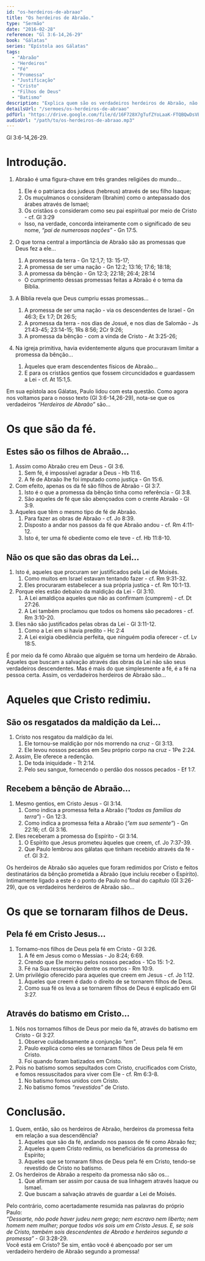 ```yaml
---
id: "os-herdeiros-de-abraao"
title: "Os herdeiros de Abraão."
type: "Sermão"
date: "2016-02-28"
reference: "Gl 3:6-14,26-29"
book: "Gálatas"
series: "Epístola aos Gálatas"
tags:
  - "Abraão"
  - "Herdeiros"
  - "Fé"
  - "Promessa"
  - "Justificação"
  - "Cristo"
  - "Filhos de Deus"
  - "Batismo"
description: "Explica quem são os verdadeiros herdeiros de Abraão, não baseados na descendência física ou obras da Lei, mas aqueles que são da fé, redimidos por Cristo e tornados filhos de Deus através do batismo em Cristo."
detailsUrl: "/sermoes/os-herdeiros-de-abraao"
pdfUrl: "https://drive.google.com/file/d/16F728X7gTufZYoLaaK-FTQBQwDsVBbTr/view?usp=drive_link"
audioUrl: "/path/to/os-herdeiros-de-abraao.mp3"
---
```

Gl 3:6-14,26-29.

# Introdução.

1. Abraão é uma figura-chave em três grandes religiões do mundo...  
   1. Ele é o patriarca dos judeus (hebreus) através de seu filho Isaque;  
   2. Os muçulmanos o consideram (Ibrahim) como o antepassado dos árabes através de Ismael;  
   3. Os cristãos o consideram como seu pai espiritual por meio de Cristo - cf. Gl 3:29

   - Isso, na verdade, concorda inteiramente com o significado de seu nome, *“pai de numerosas nações”* - Gn 17:5.

2. O que torna central a importância de Abraão são as promessas que Deus fez a ele...  
   1. A promessa da terra - Gn 12:1,7; 13: 15-17;  
   2. A promessa de ser uma nação - Gn 12:2; 13:16; 17:6; 18:18;  
   3. A promessa da bênção - Gn 12:3; 22:18; 26:4; 28:14

   - O cumprimento dessas promessas feitas a Abraão é o tema da Bíblia.

3. A Bíblia revela que Deus cumpriu essas promessas...  
   1. A promessa de ser uma nação - via os descendentes de Israel - Gn 46:3; Ex 1:7; Dt 26:5;  
   2. A promessa da terra - nos dias de Josué, e nos dias de Salomão - Js 21:43-45; 23:14-15; 1Rs 8:56; 2Cr 9:26;  
   3. A promessa da bênção - com a vinda de Cristo - At 3:25-26;  
4. Na igreja primitiva, havia evidentemente alguns que procuravam limitar a promessa da bênção...  
   1. Àqueles que eram descendentes físicos de Abraão...  
   2. E para os cristãos gentios que fossem circuncidados e guardassem a Lei - cf. At 15:1,5.

Em sua epístola aos Gálatas, Paulo lidou com esta questão. Como agora nos voltamos para o nosso texto (Gl 3:6-14,26-29), nota-se que os verdadeiros *“Herdeiros de Abraão”* são...

# Os que são da fé.

## Estes são os filhos de Abraão...

1. Assim como Abraão creu em Deus - Gl 3:6.  
    1. Sem fé, é impossível agradar a Deus - Hb 11:6.  
    2. A fé de Abraão lhe foi imputado como justiça - Gn 15:6.  
2. Com efeito, apenas os da fé são filhos de Abraão - Gl 3:7.  
    1. Isto é o que a promessa da bênção tinha como referência - Gl 3:8.  
    2. São aqueles de fé que são abençoados com o crente Abraão - Gl 3:9.  
3. Aqueles que têm o mesmo tipo de fé de Abraão.  
    1. Para fazer as obras de Abraão - cf. Jo 8:39.  
    2. Disposto a andar nos passos da fé que Abraão andou - cf. Rm 4:11-12.  
    3. Isto é, ter uma fé obediente como ele teve - cf. Hb 11:8-10.

## Não os que são das obras da Lei...

1. Isto é, aqueles que procuram ser justificados pela Lei de Moisés.  
    1. Como muitos em Israel estavam tentando fazer - cf. Rm 9:31-32.  
    2. Eles procuraram estabelecer a sua própria justiça - cf. Rm 10:1-13.  
2. Porque eles estão debaixo da maldição da Lei - Gl 3:10.  
    1. A Lei amaldiçoa aqueles que não as confirmam (cumprem) - cf. Dt 27:26.  
    2. A Lei também proclamou que todos os homens são pecadores - cf. Rm 3:10-20.  
3. Eles não são justificados pelas obras da Lei - Gl 3:11-12.  
    1. Como a Lei em si havia predito - Hc 2:4  
    2. A Lei exigia obediência perfeita, que ninguém podia oferecer - cf. Lv 18:5.

É por meio da fé como Abraão que alguém se torna um herdeiro de Abraão. Aqueles que buscam a salvação através das obras da Lei não são seus verdadeiros descendentes. Mas é mais do que simplesmente a fé, é a fé na pessoa certa. Assim, os verdadeiros herdeiros de Abraão são...

# Aqueles que Cristo redimiu.

## São os resgatados da maldição da Lei...

1. Cristo nos resgatou da maldição da lei.  
    1. Ele tornou-se maldição por nós morrendo na cruz - Gl 3:13.  
    2. Ele levou nossos pecados em Seu próprio corpo na cruz - 1Pe 2:24.  
2. Assim, Ele oferece a redenção.  
    1. De toda iniquidade - Tt 2:14.  
    2. Pelo seu sangue, fornecendo o perdão dos nossos pecados - Ef 1:7.

## Recebem a bênção de Abraão...

1. Mesmo gentios, em Cristo Jesus - Gl 3:14.  
    1. Como indica a promessa feita a Abraão (*“todas as famílias da terra”*) - Gn 12:3.  
    2. Como indica a promessa feita a Abraão (*“em sua semente”*) - Gn 22:16; cf. Gl 3:16.  
2. Eles receberam a promessa do Espírito - Gl 3:14.  
    1. O Espírito que Jesus prometeu àqueles que creem, cf. Jo 7:37-39.  
    2. Que Paulo lembrou aos gálatas que tinham recebido através da fé - cf. Gl 3:2.

Os herdeiros de Abraão são aqueles que foram redimidos por Cristo e feitos destinatários da bênção prometida a Abraão (que incluiu receber o Espírito). Intimamente ligado a este é o ponto de Paulo no final do capítulo (Gl 3:26-29), que os verdadeiros herdeiros de Abraão são...

# Os que se tornaram filhos de Deus.

## Pela fé em Cristo Jesus...

1. Tornamo-nos filhos de Deus pela fé em Cristo - Gl 3:26.  
    1. A fé em Jesus como o Messias - Jo 8:24; 6:69.  
    2. Crendo que Ele morreu pelos nossos pecados - 1Co 15: 1-2.  
    3. Fé na Sua ressurreição dentre os mortos - Rm 10:9.  
2. Um privilégio oferecido para aqueles que creem em Jesus - cf. Jo 1:12.  
    1. Àqueles que creem é dado o direito de se tornarem filhos de Deus.  
    2. Como sua fé os leva a se tornarem filhos de Deus é explicado em Gl 3:27.

## Através do batismo em Cristo...

1. Nós nos tornamos filhos de Deus por meio da fé, através do batismo em Cristo - Gl 3:27.  
    1. Observe cuidadosamente a conjunção *“em”*.  
    2. Paulo explica como eles se tornaram filhos de Deus pela fé em Cristo.  
    3. Foi quando foram batizados em Cristo.  
2. Pois no batismo somos sepultados com Cristo, crucificados com Cristo, e fomos ressuscitados para viver com Ele - cf. Rm 6:3-8.  
    1. No batismo fomos unidos com Cristo.  
    2. No batismo fomos *“revestidos”* de Cristo.

# Conclusão.

1. Quem, então, são os herdeiros de Abraão, herdeiros da promessa feita em relação a sua descendência?  
   1. Aqueles que são da fé, andando nos passos de fé como Abraão fez;  
   2. Aqueles a quem Cristo redimiu, os beneficiários da promessa do Espírito;  
   3. Aqueles que se tornaram filhos de Deus pela fé em Cristo, tendo-se revestido de Cristo no batismo.  
2. Os herdeiros de Abraão a respeito da promessa não são os...  
   1. Que afirmam ser assim por causa de sua linhagem através Isaque ou Ismael.  
   2. Que buscam a salvação através de guardar a Lei de Moisés.

Pelo contrário, como acertadamente resumida nas palavras do próprio Paulo:  
*“Dessarte, não pode haver judeu nem grego; nem escravo nem liberto; nem homem nem mulher; porque todos vós sois um em Cristo Jesus.  E, se sois de Cristo, também sois descendentes de Abraão e herdeiros segundo a promessa”* - Gl 3:28-29.  
Você está em Cristo? Se sim, então você é abençoado por ser um verdadeiro herdeiro de Abraão segundo a promessa!
